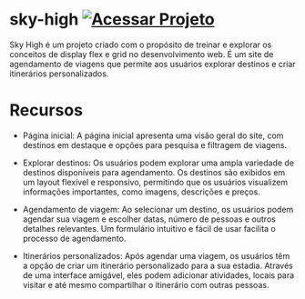 # sky-high [![Acessar Projeto](https://img.shields.io/badge/Acessar%20Projeto-sky%20high%20-2196f3)](https://j0a0f3l1p3.github.io/sky-high)
Sky High é um projeto criado com o propósito de treinar e explorar os conceitos de display flex e grid no desenvolvimento web. É um site de agendamento de viagens que permite aos usuários explorar destinos e criar itinerários personalizados.

# Recursos
- Página inicial: A página inicial apresenta uma visão geral do site, com destinos em destaque e opções para pesquisa e filtragem de viagens.

- Explorar destinos: Os usuários podem explorar uma ampla variedade de destinos disponíveis para agendamento. Os destinos são exibidos em um layout flexível e responsivo, permitindo que os usuários visualizem informações importantes, como imagens, descrições e preços.

- Agendamento de viagem: Ao selecionar um destino, os usuários podem agendar sua viagem e escolher datas, número de pessoas e outros detalhes relevantes. Um formulário intuitivo e fácil de usar facilita o processo de agendamento.

- Itinerários personalizados: Após agendar uma viagem, os usuários têm a opção de criar um itinerário personalizado para a sua estadia. Através de uma interface amigável, eles podem adicionar atividades, locais para visitar e até mesmo compartilhar o itinerário com outras pessoas.
